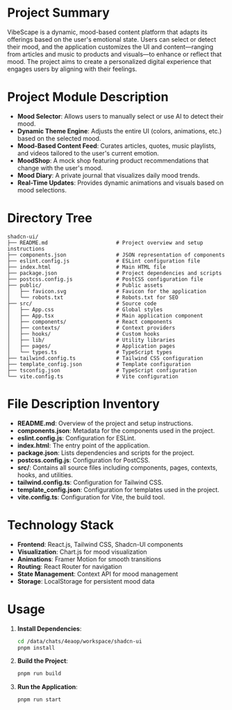 # Project Summary
VibeScape is a dynamic, mood-based content platform that adapts its offerings based on the user's emotional state. Users can select or detect their mood, and the application customizes the UI and content—ranging from articles and music to products and visuals—to enhance or reflect that mood. The project aims to create a personalized digital experience that engages users by aligning with their feelings.

# Project Module Description
- **Mood Selector**: Allows users to manually select or use AI to detect their mood.
- **Dynamic Theme Engine**: Adjusts the entire UI (colors, animations, etc.) based on the selected mood.
- **Mood-Based Content Feed**: Curates articles, quotes, music playlists, and videos tailored to the user's current emotion.
- **MoodShop**: A mock shop featuring product recommendations that change with the user's mood.
- **Mood Diary**: A private journal that visualizes daily mood trends.
- **Real-Time Updates**: Provides dynamic animations and visuals based on mood selections.

# Directory Tree
```
shadcn-ui/
├── README.md                      # Project overview and setup instructions
├── components.json                # JSON representation of components
├── eslint.config.js               # ESLint configuration file
├── index.html                     # Main HTML file
├── package.json                   # Project dependencies and scripts
├── postcss.config.js              # PostCSS configuration file
├── public/                        # Public assets
│   ├── favicon.svg                # Favicon for the application
│   └── robots.txt                 # Robots.txt for SEO
├── src/                           # Source code
│   ├── App.css                    # Global styles
│   ├── App.tsx                    # Main application component
│   ├── components/                # React components
│   ├── contexts/                  # Context providers
│   ├── hooks/                     # Custom hooks
│   ├── lib/                       # Utility libraries
│   ├── pages/                     # Application pages
│   └── types.ts                   # TypeScript types
├── tailwind.config.ts             # Tailwind CSS configuration
├── template_config.json           # Template configuration
├── tsconfig.json                  # TypeScript configuration
└── vite.config.ts                 # Vite configuration
```

# File Description Inventory
- **README.md**: Overview of the project and setup instructions.
- **components.json**: Metadata for the components used in the project.
- **eslint.config.js**: Configuration for ESLint.
- **index.html**: The entry point of the application.
- **package.json**: Lists dependencies and scripts for the project.
- **postcss.config.js**: Configuration for PostCSS.
- **src/**: Contains all source files including components, pages, contexts, hooks, and utilities.
- **tailwind.config.ts**: Configuration for Tailwind CSS.
- **template_config.json**: Configuration for templates used in the project.
- **vite.config.ts**: Configuration for Vite, the build tool.

# Technology Stack
- **Frontend**: React.js, Tailwind CSS, Shadcn-UI components
- **Visualization**: Chart.js for mood visualization
- **Animations**: Framer Motion for smooth transitions
- **Routing**: React Router for navigation
- **State Management**: Context API for mood management
- **Storage**: LocalStorage for persistent mood data

# Usage
1. **Install Dependencies**:
   ```bash
   cd /data/chats/4eaop/workspace/shadcn-ui
   pnpm install
   ```
2. **Build the Project**:
   ```bash
   pnpm run build
   ```
3. **Run the Application**:
   ```bash
   pnpm run start
   ```
